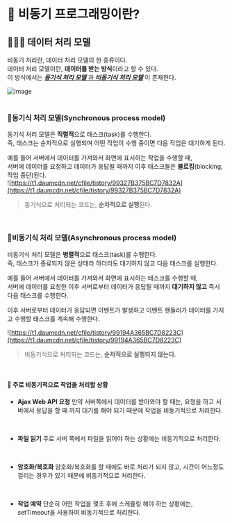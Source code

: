 # 🤨 비동기 프로그래밍이란?
## 🧑🏻‍💻 데이터 처리 모델

비동기 처리란, 데이터 처리 모델의 한 종류이다.<br>
데이터 처리 모델이란, **데이터를 받는 방식**이라고 할 수 있다.<br>
이 방식에서는 <u>***동기식 처리 모델*** 과 ***비동기식 처리 모델***</u> 이 존재한다.


![image](https://user-images.githubusercontent.com/68471917/112572422-7c98e700-8e2d-11eb-81f0-c3574ed806b8.png)
<br><br>

### 🥇동기식 처리 모델(Synchronous process model)

동기식 처리 모델은 **직렬적**으로 태스크(task)를 수행한다.<br>
즉, 태스크는 순차적으로 실행되며 어떤 작업이 수행 중이면 다음 작업은 대기하게 된다.<br>

예를 들어 서버에서 데이터를 가져와서 화면에 표시하는 작업을 수행할 때,<br>
서버에 데이터를 요청하고 데이터가 응답될 때까지 이후 태스크들은 **블로킹**(blocking, 작업 중단)된다.<br>
![https://t1.daumcdn.net/cfile/tistory/99327B375BC7D7832A](https://t1.daumcdn.net/cfile/tistory/99327B375BC7D7832A)

> 동기식으로 처리되는 코드는, **순차적으로 실행**된다.

<br>

### 🥈비동기식 처리 모델(Asynchronous process model)

비동기식 처리 모델은 **병렬적**으로 태스크(task)를 수행한다.<br>
즉, 태스크가 종료되지 않은 상태라 하더라도 대기하지 않고 다음 태스크를 실행한다.

예를 들어 서버에서 데이터를 가져와서 화면에 표시하는 태스크를 수행할 때,<br>
서버에 데이터를 요청한 이후 서버로부터 데이터가 응답될 때까지 **대기하지 않고** 즉시 다음 태스크를 수행한다.<br>

이후 서버로부터 데이터가 응답되면 이벤트가 발생하고 이벤트 핸들러가 데이터를 가지고 수행할 태스크를 계속해 수행한다.

![https://t1.daumcdn.net/cfile/tistory/99194A365BC7D8223C](https://t1.daumcdn.net/cfile/tistory/99194A365BC7D8223C)
<br>
> 비동기식으로 처리되는 코드는, **순차적으로 실행되지 않는다.**

<br>

#### 📍 주로 비동기적으로 작업을 처리할 상황
- **Ajax Web API 요청**
만약 서버쪽에서 데이터를 받아와야 할 때는, 요청을 하고 서버에서 응답을 할 때 까지 대기를 해야 되기 때문에 작업을 비동기적으로 처리한다.
<br>

- **파일 읽기**
주로 서버 쪽에서 파일을 읽어야 하는 상황에는 비동기적으로 처리한다.
<br>

- **암호화/복호화**
암호화/복호화를 할 때에도 바로 처리가 되지 않고, 시간이 어느정도 걸리는 경우가 있기 때문에 비동기적으로 처리한다.
<br>

- **작업 예약**
단순히 어떤 작업을 몇초 후에 스케쥴링 해야 하는 상황에는, setTimeout을 사용하여 비동기적으로 처리한다.